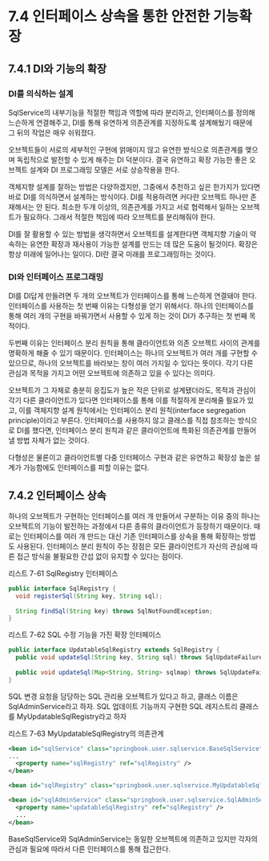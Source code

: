 # 7.4 인터페이스 상속을 통한 안전한 기능확장

## 7.4.1 DI와 기능의 확장

### DI를 의식하는 설계
SqlService의 내부기능을 적절한 책임과 역할에 따라 분리하고, 인터페이스를 정의해 느슨하게 연결해주고,
DI를 통해 유연하게 의존관계를 지정하도록 설계해뒀기 때문에 그 뒤의 작업은 매우 쉬워졌다.

오브젝트들이 서로의 세부적인 구현에 얽매이지 않고 유연한 방식으로 의존관계를 맺으며 독립적으로 발전할 수 있게 해주는 DI 덕분이다.
결국 유연하고 확장 가능한 좋은 오브젝트 설계와 DI 프로그래밍 모델은 서로 상승작용을 한다.

객체지향 설계를 잘하는 방법은 다양하겠지만, 그중에서 추천하고 싶은 한가지가 있다면 바로 DI를 의식하면서 설계하는 방식이다.
DI를 적용하려면 커다란 오브젝트 하나만 존재해서는 안 된다. 
최소한 두개 이상의, 의존관계를 가지고 서로 협력해서 일하는 오브젝트가 필요하다. 그래서 적절한 책임에 따라 오브젝트를 분리해줘야 한다.

DI를 잘 활용할 수 있는 방법을 생각하면서 오브젝트를 설계한다면 객체지향 기술이 약속하는 유연한 확장과 재사용이 가능한 설계를 만드는 데
많은 도움이 될것이다.
확장은 항상 미래에 일어나는 일이다.
DI란 결국 미래를 프로그래밍하는 것이다.

### DI와 인터페이스 프로그래밍
DI를 DI답게 만들려면 두 개의 오브젝트가 인터페이스를 통해 느슨하게 연결돼야 한다.
인터페이스를 사용하는 첫 번째 이유는 다형성을 얻기 위해서다.
하나의 인터페이스를 통해 여러 개의 구현을 바꿔가면서 사용할 수 있게 하는 것이 DI가 추구하는 첫 번째 목적이다.

두번째 이유는 인터페이스 분리 원칙을 통해 클라이언트와 의존 오브젝트 사이의 관계를 명확하게 해줄 수 있기 때문이다.
인터페이스는 하나의 오브젝트가 여러 개를 구현할 수 있으므로, 하나의 오브젝트를 바라보는 창이 여러 가지일 수 있다는 뜻이다.
각기 다른 관심과 목적을 가지고 어떤 오브젝트에 의존하고 있을 수 있다는 의미다.

오브젝트가 그 자체로 충분히 응집도가 높은 작은 단위로 설계됐더라도, 목적과 관심이 각기 다른 클라이언트가 있다면 인터페이스를 통해
이를 적절하게 분리해줄 필요가 있고, 이를 객체지향 설계 원칙에서는 인터페이스 분리 원칙(interface segregation principle)이라고 부른다.
인터페이스를 사용하지 않고 클래스를 직접 참조하는 방식으로 DI를 했다면, 인터페이스 분리 원칙과 같은 클라이언트에 특화된 의존관계를 만들어낼
방법 자체가 없는 것이다.

다형성은 물론이고 클라이언트별 다중 인터페이스 구현과 같은 유연하고 확장성 높은 설계가 가능함에도 인터페이스를 피할 이유는 없다.

## 7.4.2 인터페이스 상속
 하나의 오브젝트가 구현하는 인터페이스를 여러 개 만들어서 구분하는 이유 중의 하나는 오브젝트의 기능이 발전하는 과정에서 다른 종류의 클라이언트가
 등장하기 때문이다.
 때로는 인터페이스를 여러 개 만드는 대신 기존 인터페이스를 상속을 통해 확장하는 방법도 사용된다.
  인터페이스 분리 원칙이 주는 장점은 모든 클라이언트가 자신의 관심에 따른 접근 방식을 불필요한 간섭 없이 유지할 수 있다는 점이다.
  
리스트 7-61 SqlRegistry 인터페이스
```java
public interface SqlRegistry {
  void registerSql(String key, String sql);
  
  String findSql(String key) throws SqlNotFoundException;
}
```

리스트 7-62 SQL 수정 기능을 가진 확장 인터페이스
```java
public interface UpdatableSqlRegistry extends SqlRegistry {
  public void updateSql(String key, String sql) throws SqlUpdateFailureException;
  
  public void updateSql(Map<String, String> sqlmap) throws SqlUpdateFailureException;
}
```

SQL 변경 요청을 담당하는 SQL 관리용 오브젝트가 있다고 하고, 클래스 이름은 SqlAdminService라고 하자.
SQL 업데이트 기능까지 구현한 SQL 레지스트리 클래스를 MyUpdatableSqlRegistry라고 하자 

리스트 7-63 MyUpdatableSqlRegistry의 의존관계
```xml
<bean id="sqlService" class="springbook.user.sqlservice.BaseSqlService">
...
  <property name="sqlRegistry" ref="sqlRegistry" />
</bean>

<bean id="sqlRegistry" class="springbook.user.sqlservice.MyUpdatableSqlRegistry" />

<bean id="sqlAdminService" class="springbook.user.sqlservice.SqlAdminService" >
  <property name="updatableSqlRegistry" ref="sqlRegistry" />
  ...
</bean>  
```

BaseSqlService와 SqlAdminService는 동일한 오브젝트에 의존하고 있지만 각자의 관심과 필요에 따라서 다른 인터페이스를 통해 접근한다.
